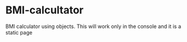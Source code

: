# BMI-calcultator
BMI calculator using objects. This will work only in the console and it is a static page 
